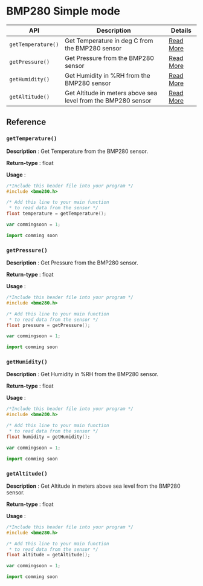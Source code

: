 # BMP280 Simple mode

| **API** | **Description** | **Details** |
| ------ | ------ | ------ |
| `getTemperature()`| Get Temperature in deg C from the BMP280 sensor | [Read More](#gettemperature ) |
| `getPressure()`| Get Pressure from the BMP280 sensor | [Read More](#getpressure ) |
| `getHumidity()`| Get Humidity in %RH from the BMP280 sensor | [Read More](#gethumidity ) |
| `getAltitude()`| Get Altitude in meters above sea level from the BMP280 sensor | [Read More](#getaltitude ) |

## Reference 

### `getTemperature()` 

**Description** : Get Temperature from the BMP280 sensor.

**Return-type** : float

**Usage** :
<!--DOCUSAURUS_CODE_TABS-->
<!--C-->
```c
/*Include this header file into your program */
#include <bme280.h>

/* Add this line to your main function 
 * to read data from the sensor */
float temperature = getTemperature();

```
<!--JavaScript-->
```js
var commingsoon = 1;
```

<!--Python-->
```py
import comming soon 
```
<!--END_DOCUSAURUS_CODE_TABS--> 


### `getPressure()` 

**Description** :  Get Pressure from the BMP280 sensor.

**Return-type** : float

**Usage** : 
<!--DOCUSAURUS_CODE_TABS-->
<!--C-->
```c
/*Include this header file into your program */
#include <bme280.h>

/* Add this line to your main function 
 * to read data from the sensor */
float pressure = getPressure();

```
<!--JavaScript-->
```js
var commingsoon = 1;
```

<!--Python-->
```py
import comming soon 
```
<!--END_DOCUSAURUS_CODE_TABS-->

### `getHumidity()` 

**Description** : Get Humidity in %RH from the BMP280 sensor.

**Return-type** : float

**Usage** :
<!--DOCUSAURUS_CODE_TABS-->
<!--C-->
```c
/*Include this header file into your program */
#include <bme280.h>

/* Add this line to your main function 
 * to read data from the sensor */
float humidity = getHumidity();

```
<!--JavaScript-->
```js
var commingsoon = 1;
```

<!--Python-->
```py
import comming soon 
```
<!--END_DOCUSAURUS_CODE_TABS--> 


### `getAltitude()` 

**Description** :  Get Altitude in meters above sea level from the BMP280 sensor.

**Return-type** : float

**Usage** : 
<!--DOCUSAURUS_CODE_TABS-->
<!--C-->
```c
/*Include this header file into your program */
#include <bme280.h>

/* Add this line to your main function 
 * to read data from the sensor */
float altitude = getAltitude();

```
<!--JavaScript-->
```js
var commingsoon = 1;
```

<!--Python-->
```py
import comming soon 
```
<!--END_DOCUSAURUS_CODE_TABS--> 

